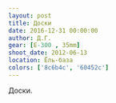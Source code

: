 ```yaml
---
layout: post
title: Доски
date: 2016-12-31 00:00:00
author: Д.Г.
gear: [E-300 , 35mm]
shoot_date: 2012-06-13
location: Ёль-база
colors: ['8c6b4c', '60452c']
---
```


Доски.
